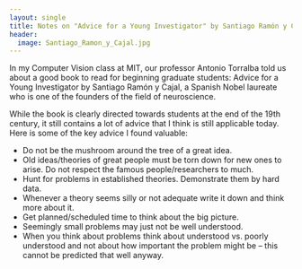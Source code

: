 ```yaml
---
layout: single
title: Notes on "Advice for a Young Investigator" by Santiago Ramón y Cajal
header:
  image: Santiago_Ramon_y_Cajal.jpg
---
```

In my Computer Vision class at MIT, our professor Antonio Torralba told us
about a good book to read for beginning graduate students: Advice for a Young
Investigator by Santiago Ramón y Cajal, a Spanish Nobel laureate who is one of
the founders of the field of neuroscience.

While the book is clearly directed towards students at the end of the 19th
century, it still contains a lot of advice that I think is still applicable
today. Here is some of the key advice I found valuable:

* Do not be the mushroom around the tree of a great idea.
* Old ideas/theories of great people must be torn down for new ones to arise. Do not respect the famous people/researchers to much.
* Hunt for problems in established theories. Demonstrate them by hard data.
* Whenever a theory seems silly or not adequate write it down and think more about it.
* Get planned/scheduled time to think about the big picture.
* Seemingly small problems may just not be well understood.
* When you think about problems think about understood vs. poorly understood and not about how important the problem might be – this cannot be predicted that well anyway.

